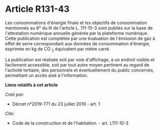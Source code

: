 # Article R131-43

Les consommations d'énergie finale et les objectifs de consommation mentionnés au 6° du III de l'article L. 111-10-3 sont
publiés sur la base de l'attestation numérique annuelle générée par la plateforme numérique. Cette publication est complétée
par une évaluation de l'émission de gaz à effet de serre correspondant aux données de consommation d'énergie, exprimée en kg
de CO
  <sub>2</sub> équivalent par mètre carré.

La publication est réalisée soit par voie d'affichage, à un endroit visible et facilement accessible, soit par tout autre
moyen pertinent au regard de l'activité tertiaire, des personnels et éventuellement du public concernés, permettant un accès
aisé à l'information.

**Liens relatifs à cet article**

_Créé par_:

  - Décret n°2019-771 du 23 juillet 2019 - art. 1

_Cite_:

  - Code de la construction et de l'habitation. - art. L111-10-3

